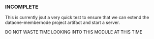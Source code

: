 ### INCOMPLETE

This is currently jsut a very quick test to ensure that we can extend the dataone-membernode project artifact and start a server.

DO NOT WASTE TIME LOOKING INTO THIS MODULE AT THIS TIME